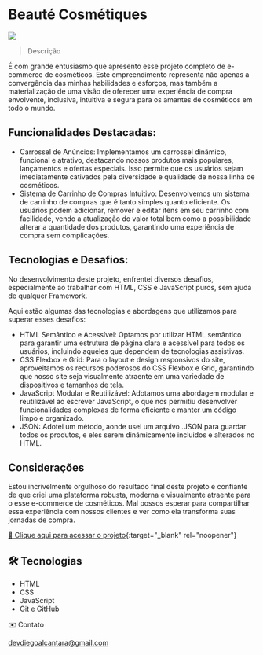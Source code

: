 # Beauté Cosmétiques

<img src="./src/assets/gestao-nlw.gif">

> Descrição

É com grande entusiasmo que apresento esse projeto completo de e-commerce de cosméticos. 
Este empreendimento representa não apenas a convergência das minhas habilidades e esforços, 
mas também a materialização de uma visão de oferecer uma experiência de compra envolvente, inclusiva,
intuitiva e segura para os amantes de cosméticos em todo o mundo.

## Funcionalidades Destacadas:

- Carrossel de Anúncios: Implementamos um carrossel dinâmico, funcional e atrativo, destacando nossos produtos mais populares,
  lançamentos e ofertas especiais. Isso permite que os usuários sejam imediatamente cativados pela diversidade e qualidade de nossa linha de cosméticos.
- Sistema de Carrinho de Compras Intuitivo: Desenvolvemos um sistema de carrinho de compras que é tanto simples quanto eficiente. Os usuários podem adicionar,
  remover e editar itens em seu carrinho com facilidade, vendo a atualização do valor total bem como a possibilidade alterar a quantidade dos produtos, garantindo uma experiência de compra sem complicações.


## Tecnologias e Desafios:

No desenvolvimento deste projeto, enfrentei diversos desafios, especialmente ao trabalhar com HTML, CSS e JavaScript puros, sem ajuda de qualquer Framework. 

Aqui estão algumas das tecnologias e abordagens que utilizamos para superar esses desafios:

- HTML Semântico e Acessível: Optamos por utilizar HTML semântico para garantir uma estrutura de página clara e acessível para todos os usuários, incluindo aqueles que dependem de tecnologias assistivas.
- CSS Flexbox e Grid: Para o layout e design responsivos do site, aproveitamos os recursos poderosos do CSS Flexbox e Grid, garantindo que nosso site seja visualmente atraente em uma variedade de dispositivos e tamanhos de tela.
- JavaScript Modular e Reutilizável: Adotamos uma abordagem modular e reutilizável ao escrever JavaScript, o que nos permitiu desenvolver funcionalidades complexas de forma eficiente e manter um código limpo e organizado.
- JSON: Adotei um método, aonde usei um arquivo .JSON para guardar todos os produtos, e eles serem dinâmicamente incluidos e alterados no HTML.

## Considerações

Estou incrivelmente orgulhoso do resultado final deste projeto e confiante de que criei uma plataforma robusta, moderna e visualmente atraente para o esse e-commerce de cosméticos. 
Mal possos esperar para compartilhar essa experiência com nossos clientes e ver como ela transforma suas jornadas de compra.

[🔗 Clique aqui para acessar o projeto](https://devdiegoalcantara.github.io/beautecosmetiques/){:target="_blank" rel="noopener"}

## 🛠️ Tecnologias

- HTML
- CSS
- JavaScript
- Git e GitHub

✉️ Contato

devdiegoalcantara@gmail.com
